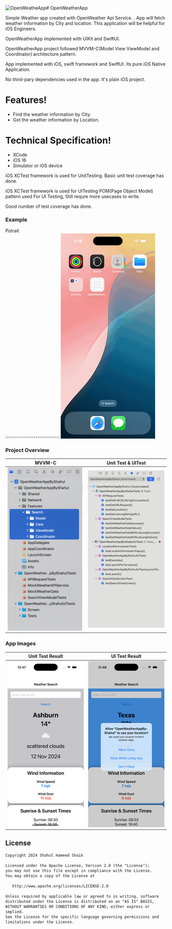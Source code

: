 ![OpenWeatheApp](https://github.com/user-attachments/assets/52a0b56b-46bc-4beb-9e47-6e35e23f52ee)# OpenWeatherApp

Simple Weather app created with OpenWeather Api Service. .
App will fetch weather information by City and location. This application will be helpful for iOS Engineers.

OpenWeatherApp implemented with UIKit and SwiftUI. 

OpenWeatherApp project followed MVVM-C(Model View ViewModel and Coordinator) architecture pattern.

App implemented with iOS, swift framework and SwiftUI. Its pure iOS Native Application.

No third-pary dependencies used in the app. It's plain iOS project.

# Features!
  - Find the weather information by City.
  - Got the weather information by Location.

# Technical Specification!
  - XCode
  - iOS 16
  - Simulator or iOS device

iOS XCTest framework is used for UnitTesting.
Basic unit test coverage has done.

iOS XCTest framework is used for UITesting
POM(Page Object Model) pattern used For UI Testing, Still requre more usecases to write.

Good number of test coverage has done. 

### Example
Potrait                    
:-------------------------:
![](OpenWeatheApp.gif)             

### Project Overview
 MVVM-C                                       | Unit Test & UITest                               
:-------------------------------------------:|:-------------------------------------------------:
![Project](/project_structure.png)           | ![Project](/tests.png) |


### App Images

Unit Test Result                   |  UI Test Result
:---------------------------------:|:-------------------------:
![Project](/app1.png)| ![Project](/app2.png)


License
-------

    Copyright 2024 Shahul Hameed Shaik

    Licensed under the Apache License, Version 2.0 (the "License");
    you may not use this file except in compliance with the License.
    You may obtain a copy of the License at

       http://www.apache.org/licenses/LICENSE-2.0

    Unless required by applicable law or agreed to in writing, software
    distributed under the License is distributed on an "AS IS" BASIS,
    WITHOUT WARRANTIES OR CONDITIONS OF ANY KIND, either express or implied.
    See the License for the specific language governing permissions and
    limitations under the License.
